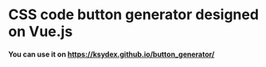# CSS code button generator designed on Vue.js
#### You can use it on https://ksydex.github.io/button_generator/

